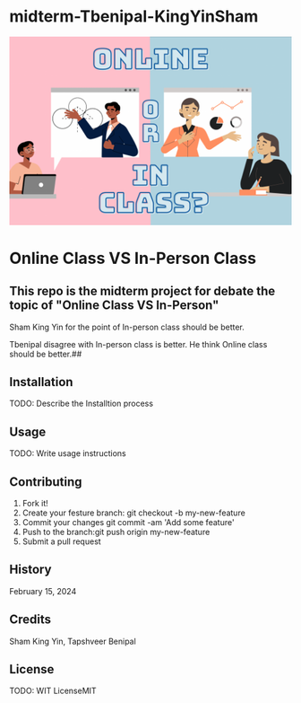 # midterm-Tbenipal-KingYinSham
![Debate](images/Online%20vs%20In-person.png)
# Online Class VS In-Person Class #
## This repo is the midterm project for debate the topic of "Online Class VS In-Person"

Sham King Yin for the point of In-person class should be better.

Tbenipal disagree with In-person class is better. He think Online class should be better.##



## Installation ##
TODO: Describe the Installtion process

## Usage ##
TODO: Write usage instructions

## Contributing ##
1. Fork it!
2. Create your festure branch: git checkout -b my-new-feature
3. Commit your changes git commit -am 'Add some feature'
4. Push to the branch:git push origin my-new-feature
5. Submit a pull request

## History ##
February 15, 2024

## Credits ##
Sham King Yin, Tapshveer Benipal

## License ##
TODO: WIT LicenseMIT


